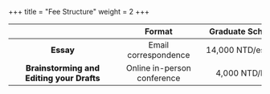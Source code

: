 +++
title = "Fee Structure"
weight = 2
+++

<!--more-->

<!-- | <div style="width:200px">Task</div> | <div style="width:200px">Format</div> | <div style="width:200px">Essay Length</div> | <div style="width:200px">Fee</div> |
| :----: | :----: | :----: | :----: |
| Brainstorming ideas and Formulating essays | Online in-person conference | 500 - 1,000 words | 4,000 NTD/hr |
| In-line editing | Email correspondence | 500 - 1,000 words | 7,000 NTD/essay | -->

| <div style="width:200px"> </div> | <div style="width:150px">Format</div> | <div style="width:150px">Graduate School</div> | <div style="width:250px">Undergraduate & Pre-College</div> |
| :----: | :----: | :----: | :----: |
| <div style="font-weight:800">Essay</div> | Email correspondence | 14,000 NTD/essay | 7,000 NTD/essay |
| <div style="font-weight:800">Brainstorming and Editing your Drafts</div> | Online in-person conference | 4,000 NTD/hr | 4,000 NTD/hr |
